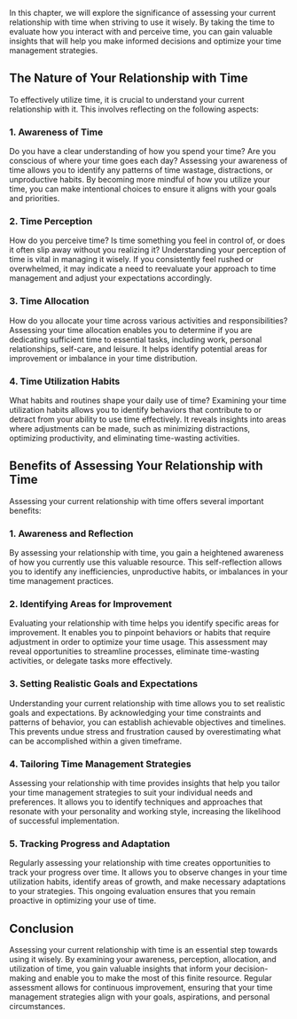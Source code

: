 
In this chapter, we will explore the significance of assessing your current relationship with time when striving to use it wisely. By taking the time to evaluate how you interact with and perceive time, you can gain valuable insights that will help you make informed decisions and optimize your time management strategies.

The Nature of Your Relationship with Time
-----------------------------------------

To effectively utilize time, it is crucial to understand your current relationship with it. This involves reflecting on the following aspects:

### 1. **Awareness of Time**

Do you have a clear understanding of how you spend your time? Are you conscious of where your time goes each day? Assessing your awareness of time allows you to identify any patterns of time wastage, distractions, or unproductive habits. By becoming more mindful of how you utilize your time, you can make intentional choices to ensure it aligns with your goals and priorities.

### 2. **Time Perception**

How do you perceive time? Is time something you feel in control of, or does it often slip away without you realizing it? Understanding your perception of time is vital in managing it wisely. If you consistently feel rushed or overwhelmed, it may indicate a need to reevaluate your approach to time management and adjust your expectations accordingly.

### 3. **Time Allocation**

How do you allocate your time across various activities and responsibilities? Assessing your time allocation enables you to determine if you are dedicating sufficient time to essential tasks, including work, personal relationships, self-care, and leisure. It helps identify potential areas for improvement or imbalance in your time distribution.

### 4. **Time Utilization Habits**

What habits and routines shape your daily use of time? Examining your time utilization habits allows you to identify behaviors that contribute to or detract from your ability to use time effectively. It reveals insights into areas where adjustments can be made, such as minimizing distractions, optimizing productivity, and eliminating time-wasting activities.

Benefits of Assessing Your Relationship with Time
-------------------------------------------------

Assessing your current relationship with time offers several important benefits:

### 1. **Awareness and Reflection**

By assessing your relationship with time, you gain a heightened awareness of how you currently use this valuable resource. This self-reflection allows you to identify any inefficiencies, unproductive habits, or imbalances in your time management practices.

### 2. **Identifying Areas for Improvement**

Evaluating your relationship with time helps you identify specific areas for improvement. It enables you to pinpoint behaviors or habits that require adjustment in order to optimize your time usage. This assessment may reveal opportunities to streamline processes, eliminate time-wasting activities, or delegate tasks more effectively.

### 3. **Setting Realistic Goals and Expectations**

Understanding your current relationship with time allows you to set realistic goals and expectations. By acknowledging your time constraints and patterns of behavior, you can establish achievable objectives and timelines. This prevents undue stress and frustration caused by overestimating what can be accomplished within a given timeframe.

### 4. **Tailoring Time Management Strategies**

Assessing your relationship with time provides insights that help you tailor your time management strategies to suit your individual needs and preferences. It allows you to identify techniques and approaches that resonate with your personality and working style, increasing the likelihood of successful implementation.

### 5. **Tracking Progress and Adaptation**

Regularly assessing your relationship with time creates opportunities to track your progress over time. It allows you to observe changes in your time utilization habits, identify areas of growth, and make necessary adaptations to your strategies. This ongoing evaluation ensures that you remain proactive in optimizing your use of time.

Conclusion
----------

Assessing your current relationship with time is an essential step towards using it wisely. By examining your awareness, perception, allocation, and utilization of time, you gain valuable insights that inform your decision-making and enable you to make the most of this finite resource. Regular assessment allows for continuous improvement, ensuring that your time management strategies align with your goals, aspirations, and personal circumstances.
